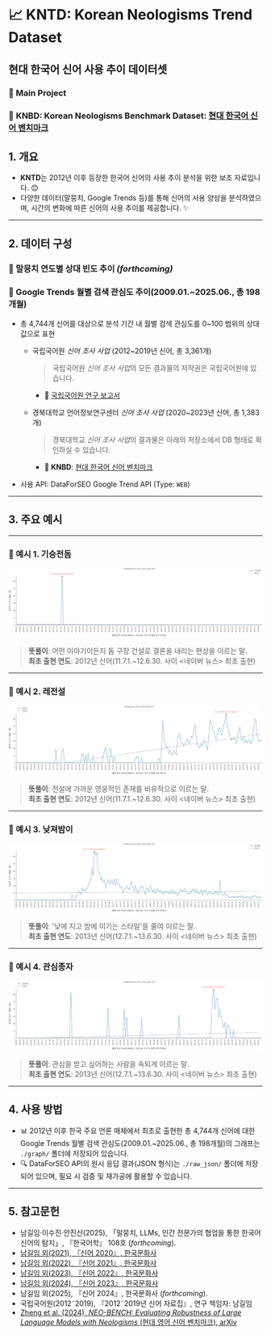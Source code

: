# 📈 **KNTD: Korean Neologisms Trend Dataset**
## **현대 한국어 신어 사용 추이 데이터셋**
### 📂 Main Project  
### 🌱 **KNBD: Korean Neologisms Benchmark Dataset**: [현대 한국어 신어 벤치마크](https://github.com/Jees-an/Korean-neologisms-benchmark-dataset)

## 1. 개요

- **KNTD**는 2012년 이후 등장한 한국어 신어의 사용 추이 분석을 위한 보조 자료입니다. 😊
- 다양한 데이터(말뭉치, Google Trends 등)를 통해 신어의 사용 양상을 분석하였으며, 시간의 변화에 따른 신어의 사용 추이를 제공합니다. ✨

---

## 2. 데이터 구성

### 📌 말뭉치 연도별 상대 빈도 추이 *(forthcoming)*

### 📌 Google Trends 월별 검색 관심도 추이(2009.01.~2025.06., 총 198개월)

- 총 4,744개 신어를 대상으로 분석 기간 내 월별 검색 관심도를 0~100 범위의 상대값으로 표현
    - 국립국어원 *신어 조사 사업* (2012~2019년 신어, 총 3,361개)
      > 국립국어원 *신어 조사 사업*의 모든 결과물의 저작권은 국립국어원에 있습니다.
      - 🔗 [국립국어원 연구 보고서](https://www.korean.go.kr/front/reportData/reportDataList.do?searchOrder=years&mn_id=207)

    - 경북대학교 언어정보연구센터 *신어 조사 사업* (2020~2023년 신어, 총 1,383개)
      > 경북대학교 *신어 조사 사업*의 결과물은 아래의 저장소에서 DB 형태로 확인하실 수 있습니다.
      - 🌱 **KNBD**: [현대 한국어 신어 벤치마크](https://github.com/Jees-an/Korean-neologisms-benchmark-dataset)

- 사용 API: DataForSEO Google Trend API (Type: `WEB`)

---

## 3. 주요 예시

---

### 🧩 예시 1. **기승전돔**  
![예시 (1)](img/Korean_Neologism_Usage_Trend_Example_(1).png)  
> **뜻풀이**: 어떤 이야기이든지 돔 구장 건설로 결론을 내리는 현상을 이르는 말.  
> **최초 출현 연도**: 2012년 신어(11.7.1.~12.6.30. 사이 <네이버 뉴스> 최초 출현)

---

### 🧩 예시 2. **레전설**  
![예시 (2)](img/Korean_Neologism_Usage_Trend_Example_(2).png)  
> **뜻풀이**: 전설에 가까운 영웅적인 존재를 비유적으로 이르는 말.  
> **최초 출현 연도**: 2012년 신어(11.7.1.~12.6.30. 사이 <네이버 뉴스> 최초 출현)

---

### 🧩 예시 3. **낮져밤이**  
![예시 (3)](img/Korean_Neologism_Usage_Trend_Example_(3).png)  
> **뜻풀이**: '낮에 지고 밤에 이기는 스타일'을 줄여 이르는 말.  
> **최초 출현 연도**: 2013년 신어(12.7.1.~13.6.30. 사이 <네이버 뉴스> 최초 출현)

---

### 🧩 예시 4. **관심종자**  
![예시 (4)](img/Korean_Neologism_Usage_Trend_Example_(4).png)  
> **뜻풀이**: 관심을 받고 싶어하는 사람을 속되게 이르는 말.  
> **최초 출현 연도**: 2013년 신어(12.7.1.~13.6.30. 사이 <네이버 뉴스> 최초 출현)

---

## 4. 사용 방법

- 📊 2012년 이후 한국 주요 언론 매체에서 최초로 출현한 총 4,744개 신어에 대한 Google Trends 월별 검색 관심도(2009.01.~2025.06., 총 198개월)의 그래프는 `./graph/` 폴더에 저장되어 있습니다.
- 🔍 DataForSEO API의 원시 응답 결과(JSON 형식)는 `./raw_json/` 폴더에 저장되어 있으며, 필요 시 검증 및 재가공에 활용할 수 있습니다.

---

## 5. 참고문헌

- 남길임·이수진·안진산(2025), 「말뭉치, LLMs, 인간 전문가의 협업을 통한 한국어 신어의 탐지」, 『한국어학』 108호 (*forthcoming*).
- [남길임 외(2021), 『신어 2020』, 한국문화사](https://product.kyobobook.co.kr/detail/S000001848151)
- [남길임 외(2022), 『신어 2021』, 한국문화사](https://product.kyobobook.co.kr/detail/S000200563843)
- [남길임 외(2023), 『신어 2022』, 한국문화사](https://product.kyobobook.co.kr/detail/S000211731664)
- [남길임 외(2024), 『신어 2023』, 한국문화사](https://product.kyobobook.co.kr/detail/S000215101540)
- 남길임 외(2025), 『신어 2024』, 한국문화사 (*forthcoming*).
- 국립국어원(2012˜2019), 『2012˜2019년 신어 자료집』, 연구 책임자: 남길임
- [Zheng et al. (2024), *NEO-BENCH: Evaluating Robustness of Large Language Models with Neologisms* (현대 영어 신어 벤치마크), arXiv](https://arxiv.org/pdf/2402.12261)